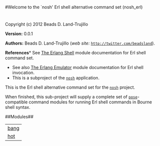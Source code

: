 

#Welcome to the `nosh' Erl shell alternative command set (nosh_erl)#


Copyright (c) 2012 Beads D. Land-Trujillo

__Version:__ 0.0.1

__Authors:__ Beads D. Land-Trujillo (_web site:_ [`http://twitter.com/beadsland`](http://twitter.com/beadsland)).

__References__* See [The
Erlang Shell](http://www.erlang.org/doc/man/shell.html) module documentation for Erl shell command set.
* See also [The
Erlang Emulator](http://www.erlang.org/doc/man/erl.html) module documentation for Erl shell invocation.
* This is a subproject of the
[`nosh`](http://github.com/beadsland/nosh) application.


This is the Erl shell alternative command set for the
[`nosh`](http://github.com/beadsland/nosh) project.
 
When finished, this sub-project will supply a complete set of
[`pose`](http://github.com/beadsland/pose)-compatible
  command modules for running Erl shell commands in Bourne shell syntax.

##Modules##


<table width="100%" border="0" summary="list of modules">
<tr><td><a href="http://github.com/beadsland/nosh_bin/blob/master/doc/bang.md" class="module">bang</a></td></tr>
<tr><td><a href="http://github.com/beadsland/nosh_bin/blob/master/doc/hot.md" class="module">hot</a></td></tr></table>

